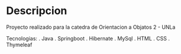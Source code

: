 # Descripcion 

Proyecto realizado para la catedra de Orientacion a Objatos 2 - UNLa

Tecnologias:
. Java
. Springboot
. Hibernate
. MySql
. HTML
. CSS
. Thymeleaf
